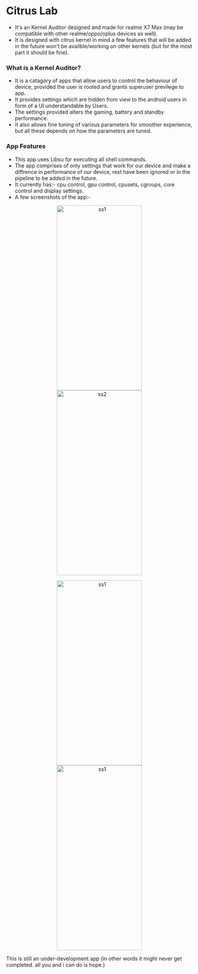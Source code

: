 # Citrus Lab
- It's an Kernel Auditor designed and made for realme X7 Max (may be compatible with other realme/oppo/oplus devices as well).
- It is designed with citrus kernel in mind a few features that will be added in the future won't be availble/working on other kernels (but for the most part it should be fine).

### What is a Kernel Auditor?
- It is a catagory of apps that allow users to control the behaviour of device, provided the user is rooted and grants superuser previlege to app.
- It provides settings which are hidden from view to the android users in form of a UI understandable by Users.
- The settings provided alters the gaming, battery and standby performance.
- It also allows fine tuning of various parameters for smoother experience, but all these depends on how the parameters are tuned.

### App Features
- This app uses Libsu for executing all shell commands.
- The app comprises of only settings that work for our device and make a diffrence in performance of our device, rest have been ignored or in the pipeline to be added in the future.
- It currently has:- cpu control, gpu control, cpusets, cgroups, core control and display settings.
- A few screenshots of the app:-
<p align="center">
 <img alt="ss1"
      src="https://raw.githubusercontent.com/trax85/Citrus-Lab/main/screenshots/Screenshot_20220718-173916_Citrus Lab.png " width="230" height="500" hspace="30"/>
 <img alt="ss2"
      src="https://raw.githubusercontent.com/trax85/Citrus-Lab/main/screenshots/Screenshot_20220718-173930_Citrus Lab.png " width="230" height="500"/>
</p>
<p align="center">
 <img alt="ss1"
      src="https://raw.githubusercontent.com/trax85/Citrus-Lab/main/screenshots/Screenshot_20220718-173940_Citrus Lab.png " width="230" height="500" hspace="30"/>
  <img alt="ss1"
      src="https://raw.githubusercontent.com/trax85/Citrus-Lab/main/screenshots/Screenshot_20220718-173949_Citrus Lab.png " width="230" height="500"/>
</p>

This is still an under-development app (in other words it might never get completed. all you and i can do is hope.)
